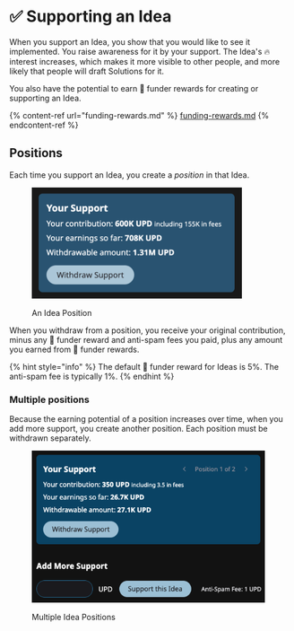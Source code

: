 # ✅ Supporting an Idea

When you support an Idea, you show that you would like to see it implemented. You raise awareness for it by your support. The Idea's 🔥 interest increases, which makes it more visible to other people, and more likely that people will draft Solutions for it.

You also have the potential to earn 🎁 funder rewards for creating or supporting an Idea.

{% content-ref url="funding-rewards.md" %}
[funding-rewards.md](funding-rewards.md)
{% endcontent-ref %}

## Positions

Each time you support an Idea, you create a _position_ in that Idea.

<figure><img src="../.gitbook/assets/Idea-support-positive.png" alt="" width="375"><figcaption><p>An Idea Position</p></figcaption></figure>

When you withdraw from a position, you receive your original contribution, minus any 🎁 funder reward and anti-spam fees you paid, plus any amount you earned from 🎁 funder rewards.

{% hint style="info" %}
The default 🎁 funder reward for Ideas is 5%. The anti-spam fee is typically 1%.
{% endhint %}

### Multiple positions

Because the earning potential of a position increases over time, when you add more support, you create another position. Each position must be withdrawn separately.

<figure><img src="../.gitbook/assets/idea-support-multiple-positions.png" alt="" width="416"><figcaption><p>Multiple Idea Positions</p></figcaption></figure>
